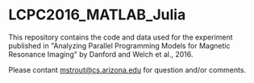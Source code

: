 # LCPC2016_MATLAB_Julia

This repository contains the code and data used for the experiment published in "Analyzing Parallel Programming Models for
Magnetic Resonance Imaging" by Danford and Welch et al., 2016.

Please contant mstrout@cs.arizona.edu for question and/or comments.
